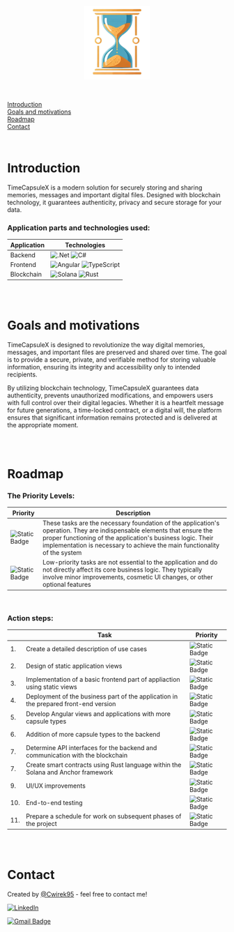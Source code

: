 <br>

<p align="center">
    <img src="assets/images/TimeCapsuleX-logo.png" alt="TimeCapsuleX" border="0" style="width:30%; height:auto;">
</p>

<br>

[Introduction](#introduction) <br>
[Goals and motivations](#goals-and-motivations) <br>
[Roadmap](#roadmap) <br>
[Contact](#contact) <br>

 <br>

# Introduction

TimeCapsuleX is a modern solution for securely storing and sharing memories, messages and important digital files. Designed with blockchain technology, it guarantees authenticity, privacy and secure storage for your data.
### Application parts and technologies used:

| Application | Technologies                                                                                                                                                                                                                             |
| --- |------------------------------------------------------------------------------------------------------------------------------------------------------------------------------------------------------------------------------------------|
| Backend | ![.Net](https://img.shields.io/badge/.NET-5C2D91?style=for-the-badge&logo=.net&logoColor=white) ![C#](https://img.shields.io/badge/c%23-%23239120.svg?style=for-the-badge&logo=csharp&logoColor=white)                                   |
| Frontend | ![Angular](https://img.shields.io/badge/angular-%23DD0031.svg?style=for-the-badge&logo=angular&logoColor=white) ![TypeScript](https://img.shields.io/badge/typescript-%23007ACC.svg?style=for-the-badge&logo=typescript&logoColor=white) |
| Blockchain | ![Solana](https://img.shields.io/badge/Solana-000?style=for-the-badge&logo=Solana&logoColor=9945FF) ![Rust](https://img.shields.io/badge/rust-%23E34F26.svg?style=for-the-badge&logo=rust&logoColor=white)                               |

<br>
<br>

# Goals and motivations

TimeCapsuleX is designed to revolutionize the way digital memories, messages, and important files are preserved and shared over time. The goal is to provide a secure, private, and verifiable method for storing valuable information, ensuring its integrity and accessibility only to intended recipients.

By utilizing blockchain technology, TimeCapsuleX guarantees data authenticity, prevents unauthorized modifications, and empowers users with full control over their digital legacies. Whether it is a heartfelt message for future generations, a time-locked contract, or a digital will, the platform ensures that significant information remains protected and is delivered at the appropriate moment.

<br>
<br>

# Roadmap

### The Priority Levels:

| Priority | Description
| --- | --- |
| ![Static Badge](https://img.shields.io/badge/High-f94144) | These tasks are the necessary foundation of the application's operation. They are indispensable elements that ensure the proper functioning of the application's business logic. Their implementation is necessary to achieve the main functionality of the system |
| ![Static Badge](https://img.shields.io/badge/Low-25a244) | Low-priority tasks are not essential to the application and do not directly affect its core business logic. They typically involve minor improvements, cosmetic UI changes, or other optional features |

<br>

### Action steps:

|     | Task                                                                               | Priority
|-----|------------------------------------------------------------------------------------| --- |
| 1.  | Create a detailed description of use cases                                         | ![Static Badge](https://img.shields.io/badge/High-f94144) |
| 2.  | Design of static application views                                                 | ![Static Badge](https://img.shields.io/badge/High-f94144) |
| 3.  | Implementation of a basic frontend part of appliaction using static views          | ![Static Badge](https://img.shields.io/badge/High-f94144) |
| 4.  | Deployment of the business part of the application in the prepared front-end version | ![Static Badge](https://img.shields.io/badge/High-f94144) |
| 5.  | Develop Angular views and applications with more capsule types                     | ![Static Badge](https://img.shields.io/badge/High-f94144) |
| 6.  | Addition of more capsule types to the backend                                      | ![Static Badge](https://img.shields.io/badge/High-f94144) |
| 7.  | Determine API interfaces for the backend and communication with the blockchain     | ![Static Badge](https://img.shields.io/badge/High-f94144) |
| 7.  | Create smart contracts using Rust language within the Solana and Anchor framework  | ![Static Badge](https://img.shields.io/badge/High-f94144) |
| 9.  | UI/UX improvements              | ![Static Badge](https://img.shields.io/badge/Low-25a244) |
| 10. | End-to-end testing                                              | ![Static Badge](https://img.shields.io/badge/Low-25a244) |
| 11. | Prepare a schedule for work on subsequent phases of the project                    | ![Static Badge](https://img.shields.io/badge/Low-25a244) |

<br>
<br>

# Contact

Created by [@Cwirek95](https://github.com/Cwirek95) - feel free to contact me! <br>

[![LinkedIn](https://img.shields.io/badge/linkedin-%230077B5.svg?style=for-the-badge&logo=linkedin&logoColor=white)](https://www.linkedin.com/in/andrzej-cwiertniak/)

[![Gmail Badge](https://img.shields.io/badge/Gmail-D14836?style=for-the-badge&logo=gmail&logoColor=white&link=mailto:acwiertniak95@gmail.com)](mailto:acwiertniak95@gmail.com)